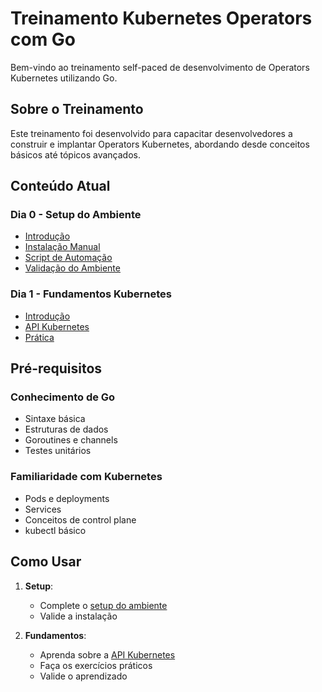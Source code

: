 # Treinamento Kubernetes Operators com Go

Bem-vindo ao treinamento self-paced de desenvolvimento de Operators Kubernetes utilizando Go.

## Sobre o Treinamento

Este treinamento foi desenvolvido para capacitar desenvolvedores a construir e implantar Operators Kubernetes,
abordando desde conceitos básicos até tópicos avançados.

## Conteúdo Atual

### Dia 0 - Setup do Ambiente

- [Introdução](dia0/01-introducao.md)
- [Instalação Manual](dia0/02-instalacao-manual.md)
- [Script de Automação](dia0/03-script-automacao.md)
- [Validação do Ambiente](dia0/04-validacao.md)

### Dia 1 - Fundamentos Kubernetes

- [Introdução](dia1/01-introducao.md)
- [API Kubernetes](dia1/02-api-kubernetes.md)
- [Prática](dia1/03-pratica.md)

## Pré-requisitos

### Conhecimento de Go

- Sintaxe básica
- Estruturas de dados
- Goroutines e channels
- Testes unitários

### Familiaridade com Kubernetes

- Pods e deployments
- Services
- Conceitos de control plane
- kubectl básico

## Como Usar

1. **Setup**:
   - Complete o [setup do ambiente](dia0/01-introducao.md)
   - Valide a instalação

2. **Fundamentos**:
   - Aprenda sobre a [API Kubernetes](dia1/02-api-kubernetes.md)
   - Faça os exercícios práticos
   - Valide o aprendizado
